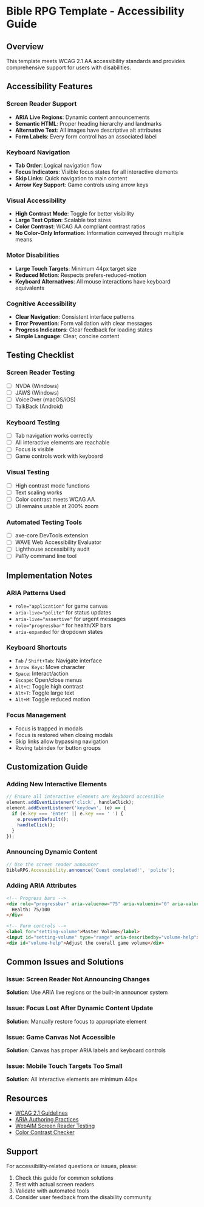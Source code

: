 # Bible RPG Template - Accessibility Guide

## Overview

This template meets WCAG 2.1 AA accessibility standards and provides comprehensive support for users with disabilities.

## Accessibility Features

### Screen Reader Support
- **ARIA Live Regions**: Dynamic content announcements
- **Semantic HTML**: Proper heading hierarchy and landmarks
- **Alternative Text**: All images have descriptive alt attributes
- **Form Labels**: Every form control has an associated label

### Keyboard Navigation
- **Tab Order**: Logical navigation flow
- **Focus Indicators**: Visible focus states for all interactive elements
- **Skip Links**: Quick navigation to main content
- **Arrow Key Support**: Game controls using arrow keys

### Visual Accessibility
- **High Contrast Mode**: Toggle for better visibility
- **Large Text Option**: Scalable text sizes
- **Color Contrast**: WCAG AA compliant contrast ratios
- **No Color-Only Information**: Information conveyed through multiple means

### Motor Disabilities
- **Large Touch Targets**: Minimum 44px target size
- **Reduced Motion**: Respects prefers-reduced-motion
- **Keyboard Alternatives**: All mouse interactions have keyboard equivalents

### Cognitive Accessibility
- **Clear Navigation**: Consistent interface patterns
- **Error Prevention**: Form validation with clear messages
- **Progress Indicators**: Clear feedback for loading states
- **Simple Language**: Clear, concise content

## Testing Checklist

### Screen Reader Testing
- [ ] NVDA (Windows)
- [ ] JAWS (Windows)
- [ ] VoiceOver (macOS/iOS)
- [ ] TalkBack (Android)

### Keyboard Testing
- [ ] Tab navigation works correctly
- [ ] All interactive elements are reachable
- [ ] Focus is visible
- [ ] Game controls work with keyboard

### Visual Testing
- [ ] High contrast mode functions
- [ ] Text scaling works
- [ ] Color contrast meets WCAG AA
- [ ] UI remains usable at 200% zoom

### Automated Testing Tools
- [ ] axe-core DevTools extension
- [ ] WAVE Web Accessibility Evaluator
- [ ] Lighthouse accessibility audit
- [ ] Pa11y command line tool

## Implementation Notes

### ARIA Patterns Used
- `role="application"` for game canvas
- `aria-live="polite"` for status updates
- `aria-live="assertive"` for urgent messages
- `role="progressbar"` for health/XP bars
- `aria-expanded` for dropdown states

### Keyboard Shortcuts
- `Tab` / `Shift+Tab`: Navigate interface
- `Arrow Keys`: Move character
- `Space`: Interact/action
- `Escape`: Open/close menus
- `Alt+C`: Toggle high contrast
- `Alt+T`: Toggle large text
- `Alt+M`: Toggle reduced motion

### Focus Management
- Focus is trapped in modals
- Focus is restored when closing modals
- Skip links allow bypassing navigation
- Roving tabindex for button groups

## Customization Guide

### Adding New Interactive Elements
```javascript
// Ensure all interactive elements are keyboard accessible
element.addEventListener('click', handleClick);
element.addEventListener('keydown', (e) => {
  if (e.key === 'Enter' || e.key === ' ') {
    e.preventDefault();
    handleClick();
  }
});
```

### Announcing Dynamic Content
```javascript
// Use the screen reader announcer
BibleRPG.Accessibility.announce('Quest completed!', 'polite');
```

### Adding ARIA Attributes
```html
<!-- Progress bars -->
<div role="progressbar" aria-valuenow="75" aria-valuemin="0" aria-valuemax="100">
  Health: 75/100
</div>

<!-- Form controls -->
<label for="setting-volume">Master Volume</label>
<input id="setting-volume" type="range" aria-describedby="volume-help">
<div id="volume-help">Adjust the overall game volume</div>
```

## Common Issues and Solutions

### Issue: Screen Reader Not Announcing Changes
**Solution**: Use ARIA live regions or the built-in announcer system

### Issue: Focus Lost After Dynamic Content Update
**Solution**: Manually restore focus to appropriate element

### Issue: Game Canvas Not Accessible
**Solution**: Canvas has proper ARIA labels and keyboard controls

### Issue: Mobile Touch Targets Too Small
**Solution**: All interactive elements are minimum 44px

## Resources

- [WCAG 2.1 Guidelines](https://www.w3.org/WAI/WCAG21/quickref/)
- [ARIA Authoring Practices](https://www.w3.org/WAI/ARIA/apg/)
- [WebAIM Screen Reader Testing](https://webaim.org/articles/screenreader_testing/)
- [Color Contrast Checker](https://webaim.org/resources/contrastchecker/)

## Support

For accessibility-related questions or issues, please:
1. Check this guide for common solutions
2. Test with actual screen readers
3. Validate with automated tools
4. Consider user feedback from the disability community